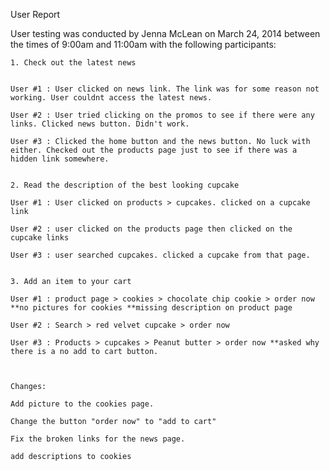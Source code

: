 User Report

User testing was conducted by Jenna McLean on March 24, 2014 between the times of 9:00am and 11:00am with the following participants:

	
	1. Check out the latest news
	
	
	User #1 : User clicked on news link. The link was for some reason not working. User couldnt access the latest news. 

	User #2 : User tried clicking on the promos to see if there were any links. Clicked news button. Didn't work. 
	
	User #3 : Clicked the home button and the news button. No luck with either. Checked out the products page just to see if there was a hidden link somewhere. 


	2. Read the description of the best looking cupcake
	
	User #1 : User clicked on products > cupcakes. clicked on a cupcake link  
	
	User #2 : user clicked on the products page then clicked on the cupcake links
	
	User #3 : user searched cupcakes. clicked a cupcake from that page. 
	
	
	3. Add an item to your cart
	
	User #1 : product page > cookies > chocolate chip cookie > order now  **no pictures for cookies **missing description on product page 
	
	User #2 : Search > red velvet cupcake > order now
	
	User #3 : Products > cupcakes > Peanut butter > order now **asked why there is a no add to cart button. 
	
	
	
	Changes: 
	
	Add picture to the cookies page. 
	
	Change the button "order now" to "add to cart" 
	
	Fix the broken links for the news page. 
	
	add descriptions to cookies
	